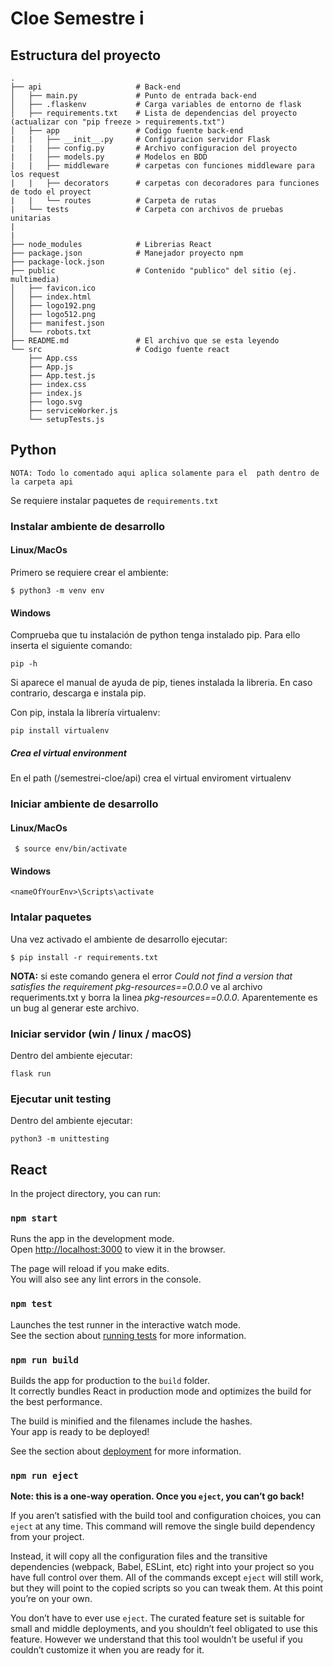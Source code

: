 # Cloe Semestre i

## Estructura del proyecto
```
.
├── api                     # Back-end
│   ├── main.py             # Punto de entrada back-end
│   ├── .flaskenv           # Carga variables de entorno de flask
│   ├── requirements.txt    # Lista de dependencias del proyecto (actualizar con "pip freeze > requirements.txt")
│   ├── app                 # Codigo fuente back-end
|   |   ├── __init__.py     # Configuracion servidor Flask    
|   |   ├── config.py       # Archivo configuracion del proyecto   
|   |   ├── models.py       # Modelos en BDD    
|   |   ├── middleware      # carpetas con funciones middleware para los request  
|   |   ├── decorators      # carpetas con decoradores para funciones de todo el proyect
|   |   └── routes          # Carpeta de rutas
|   └── tests               # Carpeta con archivos de pruebas unitarias
|   
|
├── node_modules            # Librerias React
├── package.json            # Manejador proyecto npm
├── package-lock.json
├── public                  # Contenido "publico" del sitio (ej. multimedia)
│   ├── favicon.ico
│   ├── index.html
│   ├── logo192.png
│   ├── logo512.png
│   ├── manifest.json
│   └── robots.txt
├── README.md               # El archivo que se esta leyendo
└── src                     # Codigo fuente react
    ├── App.css
    ├── App.js
    ├── App.test.js
    ├── index.css
    ├── index.js
    ├── logo.svg
    ├── serviceWorker.js
    └── setupTests.js
```
## Python

```NOTA: Todo lo comentado aqui aplica solamente para el  path dentro de la carpeta api```

Se requiere instalar paquetes de `requirements.txt`

### Instalar ambiente de desarrollo

#### Linux/MacOs
Primero se requiere crear el ambiente:
```
$ python3 -m venv env
```
#### Windows
Comprueba que tu instalación de python tenga instalado pip. Para ello inserta el siguiente comando:
``` 
pip -h
```
Si aparece el manual de ayuda de pip, tienes instalada la libreria. En caso contrario, descarga e instala pip.

Con pip, instala la librería virtualenv:

``` 
pip install virtualenv
```

##### Crea el virtual environment
En el path (/semestrei-cloe/api) crea el virtual enviroment
virtualenv <nameOfYourEnv>

### Iniciar ambiente de desarrollo

#### Linux/MacOs

``` $ source env/bin/activate```

#### Windows


``` <nameOfYourEnv>\Scripts\activate ```

### Intalar paquetes

Una vez activado el ambiente de desarrollo ejecutar:

``` $ pip install -r requirements.txt ```

**NOTA:** si este comando genera el error *Could not find a version that satisfies the requirement pkg-resources==0.0.0* ve al archivo requeriments.txt y borra la linea *pkg-resources==0.0.0*. Aparentemente es un bug al generar este archivo.

### Iniciar servidor (win / linux / macOS)

Dentro del ambiente ejecutar:

``` flask run ```   

### Ejecutar unit testing

Dentro del ambiente ejecutar:

``` python3 -m unittesting ```   

## React

In the project directory, you can run:

### `npm start`

Runs the app in the development mode.<br />
Open [http://localhost:3000](http://localhost:3000) to view it in the browser.

The page will reload if you make edits.<br />
You will also see any lint errors in the console.

### `npm test`

Launches the test runner in the interactive watch mode.<br />
See the section about [running tests](https://facebook.github.io/create-react-app/docs/running-tests) for more information.

### `npm run build`

Builds the app for production to the `build` folder.<br />
It correctly bundles React in production mode and optimizes the build for the best performance.

The build is minified and the filenames include the hashes.<br />
Your app is ready to be deployed!

See the section about [deployment](https://facebook.github.io/create-react-app/docs/deployment) for more information.

### `npm run eject`

**Note: this is a one-way operation. Once you `eject`, you can’t go back!**

If you aren’t satisfied with the build tool and configuration choices, you can `eject` at any time. This command will remove the single build dependency from your project.

Instead, it will copy all the configuration files and the transitive dependencies (webpack, Babel, ESLint, etc) right into your project so you have full control over them. All of the commands except `eject` will still work, but they will point to the copied scripts so you can tweak them. At this point you’re on your own.

You don’t have to ever use `eject`. The curated feature set is suitable for small and middle deployments, and you shouldn’t feel obligated to use this feature. However we understand that this tool wouldn’t be useful if you couldn’t customize it when you are ready for it.